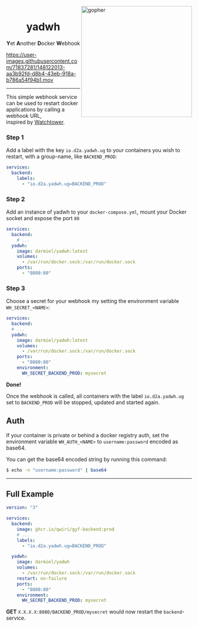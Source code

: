 <img height="300px" align="right" src="https://user-images.githubusercontent.com/71837281/169979519-18f0e741-3494-4c1f-9abb-80fe7dec3d85.png" alt="gopher">
<h1 align="center">yadwh</h1>
<p align="center"><strong>Y</strong>et <strong>A</strong>nother <strong>D</strong>ocker <strong>W</strong>ebhook</p>


https://user-images.githubusercontent.com/71837281/148122013-aa3b92fd-d8b4-43eb-918a-b786a54f94b1.mov

---

This simple webhook service can be used to restart docker applications by calling a webhook URL,  
inspired by [Watchtower](https://github.com/containrrr/watchtower).

### Step 1
Add a label with the key `io.d2a.yadwh.ug` to your containers you wish to restart, with a group-name, like `BACKEND_PROD`:
````yaml
services:
  backend:
    labels:
      - "io.d2a.yadwh.ug=BACKEND_PROD"
````

### Step 2
Add an instance of yadwh to your `docker-compose.yml`, mount your Docker socket and expose the port `80`
```yaml
services:
  backend:
    # ...
  yadwh:
    image: darmiel/yadwh:latest
    volumes:
      - /var/run/docker.sock:/var/run/docker.sock
    ports:
      - "8080:80"
```

### Step 3
Choose a secret for your webhook my setting the environment variable `WH_SECRET_<NAME>`:
```yaml
services:
  backend:
  # ...
  yadwh:
    image: darmiel/yadwh:latest
    volumes:
      - /var/run/docker.sock:/var/run/docker.sock
    ports:
      - "8080:80"
    environment:
      WH_SECRET_BACKEND_PROD: mysecret
```
**Done!**

Once the webhook is called, all containers with the label `io.d2a.yadwh.ug` set to `BACKEND_PROD` will be stopped, updated and started again.

## Auth

If your container is private or behind a docker registry auth, 
set the environment variable `WH_AUTH_<NAME>` to `username:password` encoded as base64.

You can get the base64 encoded string by running this command:
```bash
$ echo -n "username:password" | base64
```

---

## Full Example

```yaml
version: "3"

services:
  backend:
    image: ghcr.io/qwiri/gyf-backend:prod
    # ...
    labels:
      - "io.d2a.yadwh.ug=BACKEND_PROD"

  yadwh:
    image: darmiel/yadwh
    volumes:
      - /var/run/docker.sock:/var/run/docker.sock
    restart: on-failure
    ports:
      - "8080:80"
    environment:
      WH_SECRET_BACKEND_PROD: mysecret
```

**GET** `X.X.X.X:8080/BACKEND_PROD/mysecret` would now restart the `backend`-service.
